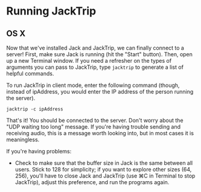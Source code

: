 # Running JackTrip
## OS X

Now that we've installed Jack and JackTrip, we can finally connect to a server! First, make sure Jack is running (hit the "Start" button). Then, open up a new Terminal window. If you need a refresher on the types of arguments you can pass to JackTrip, type `jacktrip` to generate a list of helpful commands.

To run JackTrip in client mode, enter the following command (though, instead of ipAddress, you would enter the IP address of the person running the server).
```
jacktrip -c ipAddress
```
That's it! You should be connected to the server. Don't worry about the "UDP waiting too long" message. If you're having trouble sending and receiving audio, this is a message worth looking into, but in most cases it is meaningless.

If you're having problems:
- Check to make sure that the buffer size in Jack is the same between all users. Stick to 128 for simplicity; if you want to explore other sizes (64, 256), you'll have to close Jack and JackTrip (use ⌘C in Terminal to stop JackTrip), adjust this preference, and run the programs again.


